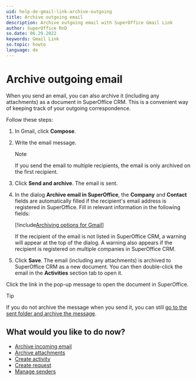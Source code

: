 ```yaml
---
uid: help-de-gmail-link-archive-outgoing
title: Archive outgoing email
description: Archive outgoing email with SuperOffice Gmail Link
author: SuperOffice RnD
so.date: 06.29.2022
keywords: Gmail Link
so.topic: howto
language: de
---
```


# Archive outgoing email

When you send an email, you can also archive it (including any attachments) as a document in SuperOffice CRM. This is a convenient way of keeping track of your outgoing correspondence.

Follow these steps:

1. In Gmail, click **Compose**.

2. Write the email message.

    > [!NOTE]
    > If you send the email to multiple recipients, the email is only archived on the first recipient.

3. Click **Send and archive**. The email is sent.

4. In the dialog **Archive email in SuperOffice**, the **Company** and **Contact** fields are automatically filled if the recipient's email address is registered in SuperOffice. Fill in relevant information in the following fields:

    [!include[Archiving options for Gmail](includes/gmail-archiving-options.md)]

    If the recipient of the email is not listed in SuperOffice CRM, a warning will appear at the top of the dialog. A warning also appears if the recipient is registered on multiple companies in SuperOffice CRM.

5. Click **Save**. The email (including any attachments) is archived to SuperOffice CRM as a new document. You can then double-click the email in the **Activities** section tab to open it.

Click the link in the pop-up message to open the document in SuperOffice.

> [!TIP]
> If you do not archive the message when you send it, you can still [go to the sent folder and archive the message][3].

## What would you like to do now?

* [Archive incoming email][3]
* [Archive attachments][4]
* [Create activity][5]
* [Create request][6]
* [Manage senders][1]

<!-- Referenced links -->
[1]: manage-senders.md
[3]: email-archive-incoming.md
[4]: archive-attachments.md
[5]: archive-emails-as-activities.md
[6]: archive-emails-as-requests.md

<!-- Referenced images -->
